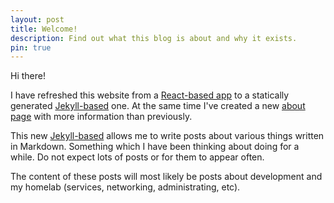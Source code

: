 ```yaml
---
layout: post
title: Welcome!
description: Find out what this blog is about and why it exists.
pin: true
---
```


Hi there!

I have refreshed this website from a [React-based app][react-app] to a statically generated [Jekyll-based][jekyll-app] one. At the same time I've created a new [about page][about] with more information than previously.

This new [Jekyll-based][jekyll-app] allows me to write posts about various things written in Markdown. Something which I have been thinking about doing for a while. Do not expect lots of posts or for them to appear often.

The content of these posts will most likely be posts about development and my homelab (services, networking, administrating, etc).

[react-app]: https://github.com/Yrlish/alexandersson.xyz
[jekyll-app]: https://github.com/Yrlish/blog-jekyll-chirpy
[about]: /about/
